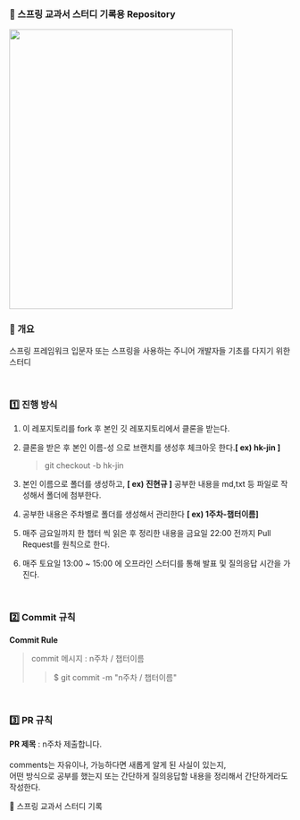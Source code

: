 ### 📌 스프링 교과서 스터디 기록용 Repository
<a href="https://www.gilbut.co.kr/book/view?bookcode=BN004100">
<img width="400px" height="500px" src="https://contents.kyobobook.co.kr/sih/fit-in/458x0/pdt/addt/9791140710119_01.jpg">
</a>

### 🌟 개요
스프링 프레임워크 입문자 또는 스프링을 사용하는 주니어 개발자들 기초를 다지기 위한 스터디

<br>

### 1️⃣ 진행 방식
1) 이 레포지토리를 fork 후 본인 깃 레포지토리에서 클론을 받는다.
2) 클론을 받은 후 본인 이름-성 으로 브랜치를 생성후 체크아웃 한다.**[ ex) hk-jin ]**
   > git checkout -b hk-jin

3) 본인 이름으로 폴더를 생성하고, **[ ex) 진현규 ]** 공부한 내용을 md,txt 등 파일로 작성해서 폴더에 첨부한다.
4) 공부한 내용은 주차별로 폴더를 생성해서 관리한다 **[ ex) 1주차-챕터이름]**
5) 매주 금요일까지 한 챕터 씩 읽은 후 정리한 내용을 금요일 22:00 전까지 Pull Request를 원칙으로 한다.
6) 매주 토요일 13:00 ~ 15:00 에 오프라인 스터디를 통해 발표 및 질의응답 시간을 가진다.

<br>

### 2️⃣ Commit 규칙
**Commit Rule**
> commit 메시지 : n주차 / 챕터이름
>> $ git commit -m "n주차 / 챕터이름"

<br>

### 3️⃣ PR 규칙
**PR 제목** : n주차 제출합니다. <br><br>
comments는 자유이나, 가능하다면 새롭게 알게 된 사실이 있는지, <br>
어떤 방식으로 공부를 했는지 또는 간단하게 질의응답할 내용을 정리해서 간단하게라도 작성한다.

📖 스프링 교과서 스터디 기록
